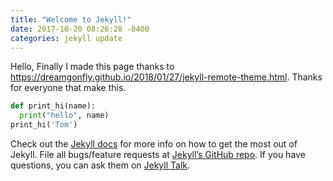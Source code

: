 ```yaml
---
title: "Welcome to Jekyll!"
date: 2017-10-20 08:26:28 -0400
categories: jekyll update
---
```


Hello, Finally I made this page thanks to https://dreamgonfly.github.io/2018/01/27/jekyll-remote-theme.html.
Thanks for everyone that make this.


```python
def print_hi(name):
  print("hello", name)
print_hi('Tom')
```

Check out the [Jekyll docs][jekyll-docs] for more info on how to get the most out of Jekyll. File all bugs/feature requests at [Jekyll’s GitHub repo][jekyll-gh]. If you have questions, you can ask them on [Jekyll Talk][jekyll-talk].

[jekyll-docs]: https://jekyllrb.com/docs/home
[jekyll-gh]:   https://github.com/jekyll/jekyll
[jekyll-talk]: https://talk.jekyllrb.com/
